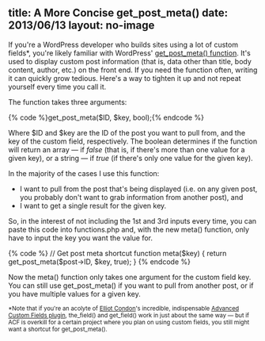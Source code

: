 title: A More Concise get_post_meta()
date: 2013/06/13
layout: no-image
---

<p>If you're a WordPress developer who builds sites using a lot of custom fields*, you're likely familiar with WordPress' <a href="http://codex.wordpress.org/Function_Reference/get_post_meta" target="_blank">get_post_meta() function</a>. It's used to display custom post information (that is, data other than title, body content, author, etc.) on the front end. If you need the function often, writing it can quickly grow tedious. Here's a way to tighten it up and not repeat yourself every time you call it.</p>
<p>The function takes three arguments:</p>
{% code %}get_post_meta($ID, $key, bool);{% endcode %}
<p>Where $ID and $key are the ID of the post you want to pull from, and the key of the custom field, respectively. The boolean determines if the function will return an array — if <em>false</em> (that is, if there's more than one value for a given key), or a string — if <em>true</em> (if there's only one value for the given key).</p>
<p>In the majority of the cases I use this function:</p>
<ul>
	<li>I want to pull from the post that's being displayed (i.e. on any given post, you probably don't want to grab information from another post), and</li>
	<li>I want to get a single result for the given key.</li>
</ul>
<p>So, in the interest of not including the 1st and 3rd inputs every time, you can paste this code into functions.php and, with the new meta() function, only have to input the key you want the value for.</p>
{% code %}
// Get post meta shortcut
function meta($key) {
    return get_post_meta($post->ID, $key, true);
}
{% endcode %}
<p>Now the meta() function only takes one argument for the custom field key. You can still use get_post_meta() if you want to pull from another post, or if you have multiple values for a given key.</p>
<small>*Note that if you're an acolyte of <a href="https://twitter.com/elliotcondon" target="_blank">Elliot Condon</a>'s incredible, indispensable <a href="http://www.advancedcustomfields.com/" target="_blank">Advanced Custom Fields plugin</a>, the_field() and get_field() work in just about the same way — but if ACF is overkill for a certain project where you plan on using custom fields, you still might want a shortcut for get_post_meta().</small>
